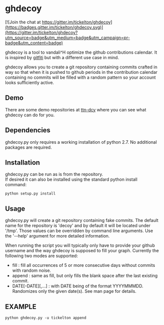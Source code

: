 ghdecoy
=======

[![Join the chat at https://gitter.im/tickelton/ghdecoy](https://badges.gitter.im/tickelton/ghdecoy.svg)](https://gitter.im/tickelton/ghdecoy?utm_source=badge&utm_medium=badge&utm_campaign=pr-badge&utm_content=badge)

ghdecoy is a tool to vandali^H optimize the github contributions calendar. 
It is inspired by [gitfiti](https://github.com/gelstudios/gitfiti) but
with a different use case in mind.

ghdecoy allows you to create a git repository containing commits crafted
in way so that when it is pushed to github periods in the contribution
calendar containing no commits will be filled with a random pattern so your
account looks sufficiently active.

Demo
------------
There are some demo repositories at [ttn-dcy](https://github.com/ttn-dcy)
where you can see what ghdecoy can do for you.

Dependencies
------------

ghdecoy.py only requires a working installation of python 2.7. No
additional packages are required.

Installation
------------

ghdecoy.py can be run as is from the repository.  
If desired it can also be installed using the standard python install command:
```shell
python setup.py install
```

Usage
-----

ghdecoy.py will create a git repository containing fake commits. The
default name for the repository is 'decoy' and by default it will
be located under '/tmp'. Those values can be overridden by command
line arguments. Use the '--help' argument for more detailed information.

When running the script you will typically only have to provide your
github username and the way ghdecoy is supposed to fill your graph.
Currently the following two modes are supported:

 * fill   : fill all occurrences of 5 or more consecutive days without commits with random noise.
 * append : same as fill, but only fills the blank space after the last existing commit.
 * DATE[-DATE][,...] : with DATE being of the format YYYYMMMDD. Randomizes only the given date(s). See man page for details.

EXAMPLE
-------
```shell
python ghdecoy.py -u tickelton append
```
